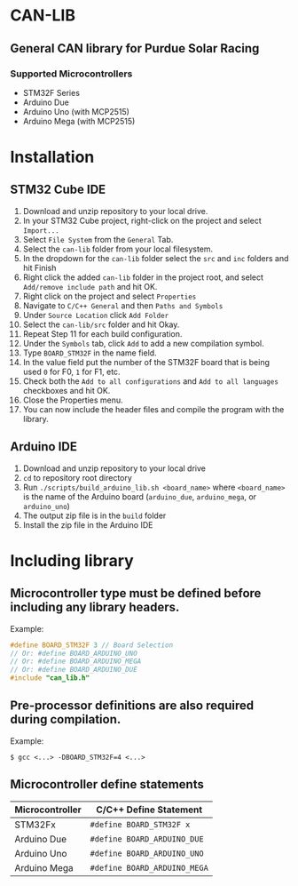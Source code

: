 # CAN-LIB
## General CAN library for Purdue Solar Racing
### Supported Microcontrollers
 - STM32F Series
 - Arduino Due
 - Arduino Uno (with MCP2515)
 - Arduino Mega (with MCP2515)

# Installation

## STM32 Cube IDE

 1. Download and unzip repository to your local drive.
 2. In your STM32 Cube project, right-click on the project and select `Import...`
 3. Select `File System` from the `General` Tab.
 4. Select the `can-lib` folder from your local filesystem.
 5. In the dropdown for the `can-lib` folder select the `src` and `inc` folders and hit Finish
 7. Right click the added `can-lib` folder in the project root, and select `Add/remove include path` and hit OK.
 8. Right click on the project and select `Properties`
 9. Navigate to `C/C++ General` and then `Paths and Symbols`
 10. Under `Source Location` click `Add Folder`
 11. Select the `can-lib/src` folder and hit Okay.
 12. Repeat Step 11 for each build configuration.
 13. Under the `Symbols` tab, click `Add` to add a new compilation symbol.
 14. Type `BOARD_STM32F` in the name field.
 15. In the value field put the number of the STM32F board that is being used `0` for F0, `1` for F1, etc.
 16. Check both the `Add to all configurations` and `Add to all languages` checkboxes and hit OK.
 17. Close the Properties menu.
 18. You can now include the header files and compile the program with the library.

## Arduino IDE
 1. Download and unzip repository to your local drive
 2. `cd` to repository root directory
 3. Run `./scripts/build_arduino_lib.sh <board_name>` where `<board_name>` is the name of the Arduino board (`arduino_due`, `arduino_mega`, or `arduino_uno`)
 4. The output zip file is in the `build` folder
 5. Install the zip file in the Arduino IDE

# Including library
## Microcontroller type must be defined before including any library headers.

Example:
```c
#define BOARD_STM32F 3 // Board Selection
// Or: #define BOARD_ARDUINO_UNO
// Or: #define BOARD_ARDUINO_MEGA
// Or: #define BOARD_ARDUINO_DUE
#include "can_lib.h"
```

## Pre-processor definitions are also required during compilation.

Example:
```
$ gcc <...> -DBOARD_STM32F=4 <...>
```

## Microcontroller define statements
| Microcontroller	| C/C++ Define Statement 		|
| ----------------- | ----------------------------- |
| STM32Fx			| `#define BOARD_STM32F x`		|
| Arduino Due		| `#define BOARD_ARDUINO_DUE`	|
| Arduino Uno		| `#define BOARD_ARDUINO_UNO`	|
| Arduino Mega		| `#define BOARD_ARDUINO_MEGA`	|